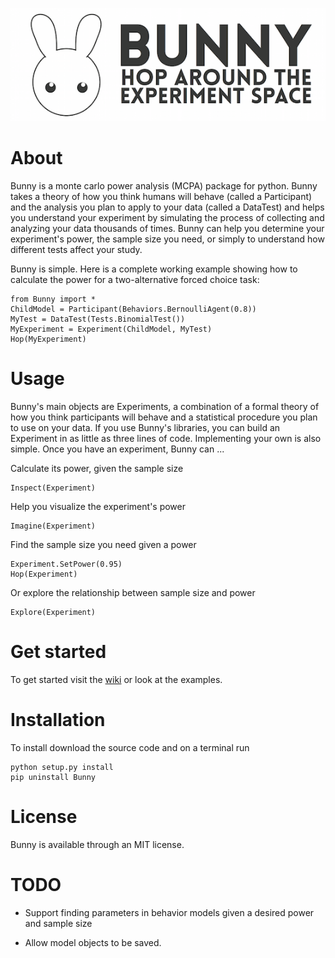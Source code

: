 ![Bunny](Logos/bunny_longform.png)

# About

Bunny is a monte carlo power analysis (MCPA) package for python. Bunny takes a theory of how you think humans will behave (called a Participant) and the analysis you plan to apply to your data (called a DataTest) and helps you understand your experiment by simulating the process of collecting and analyzing your data thousands of times. Bunny can help you determine your experiment's power, the sample size you need, or simply to understand how different tests affect your study.

Bunny is simple. Here is a complete working example showing how to calculate the power for a two-alternative forced choice task:

	from Bunny import *
	ChildModel = Participant(Behaviors.BernoulliAgent(0.8))
	MyTest = DataTest(Tests.BinomialTest())
	MyExperiment = Experiment(ChildModel, MyTest)
	Hop(MyExperiment)

# Usage

Bunny's main objects are Experiments, a combination of a formal theory of how you think participants will behave and a statistical procedure you plan to use on your data. If you use Bunny's libraries, you can build an Experiment in as little as three lines of code. Implementing your own is also simple. Once you have an experiment, Bunny can ...

Calculate its power, given the sample size

	Inspect(Experiment)

Help you visualize the experiment's power

	Imagine(Experiment)

Find the sample size you need given a power

	Experiment.SetPower(0.95)
	Hop(Experiment)

Or explore the relationship between sample size and power

	Explore(Experiment)

# Get started

To get started visit the [wiki](https://github.com/julianje/Bunny/wiki) or look at the examples.

# Installation

To install download the source code and on a terminal run

	python setup.py install
	pip uninstall Bunny

# License

Bunny is available through an MIT license.

# TODO

* Support finding parameters in behavior models given a desired power and sample size

* Allow model objects to be saved.
